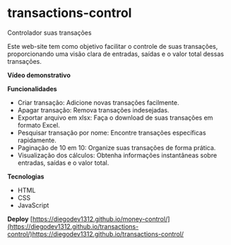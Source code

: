 # transactions-control
Controlador suas transações

Este web-site tem como objetivo facilitar o controle de suas transações, proporcionando uma visão clara de entradas, saídas e o valor total dessas transações.

<strong>Vídeo demonstrativo</strong>

<strong>Funcionalidades</strong>
<ul>
    <li>Criar transação: Adicione novas transações facilmente.</li>
    <li>Apagar transação: Remova transações indesejadas.</li>
    <li>Exportar arquivo em xlsx: Faça o download de suas transações em formato Excel.</li>
    <li>Pesquisar transação por nome: Encontre transações específicas rapidamente.</li>
    <li>Paginação de 10 em 10: Organize suas transações de forma prática.</li>
    <li>Visualização dos cálculos: Obtenha informações instantâneas sobre entradas, saídas e o valor total.</li>
</ul>

<strong>Tecnologias</strong>
<ul>
    <li>HTML</li>
    <li>CSS</li>
    <li>JavaScript</li>
</ul>

<strong>Deploy</strong>
[https://diegodev1312.github.io/money-control/](https://diegodev1312.github.io/transactions-control/)https://diegodev1312.github.io/transactions-control/
